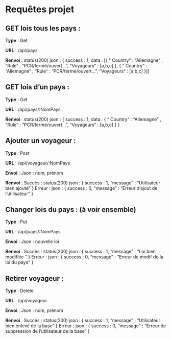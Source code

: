 # Requêtes projet

## GET lois tous les pays :

**Type** : Get

**URL** : /api/pays

**Renvoi** : status(200) json : {
	success : 1,
	data : [{ 
		“ Country“ : “Allemagne” ,
		“Rule“ : “PCR/fermé/ouvert…”,
		“Voyageurs“ : [a,b,c]
},
{
“ Country“ : “Allemagne” ,
		“Rule“ : “PCR/fermé/ouvert…”,
		“Voyageurs“ : [a,b,c]
	}]}

## GET lois d’un pays :

**Type** : Get

**URL** : /api/pays/:NomPays

**Renvoi** : status(200) json : {
	success : 1,
	data : { 
		“ Country“ : “Allemagne” ,
		“Rule“ : “PCR/fermé/ouvert…”,
		“Voyageurs“ : [a,b,c]
}
}

## Ajouter un voyageur :

**Type** : Post

**URL** : /api/voyageur/:NomPays

**Envoi** : 
Json : nom, prénom

**Renvoi** :
Succès : status(200) json : {
	success : 1,
	“message” : “Utilisateur bien ajouté”
}
Erreur : json : {
	success : 0,
	“message” : “Erreur d’ajout de l’utilisateur”
}

## Changer lois du pays : (à voir ensemble)

**Type** : Put

**URL** : /api/pays/:NomPays

**Envoi** : 
Json : nouvelle loi

**Renvoi** :
Succès : status(200) json : {
	success : 1,
	“message” : “Loi bien modifiée ”
}
Erreur : json : {
	success : 0,
	“message” : “Erreur de modif de la loi du pays”
}

## Retirer voyageur :

**Type** : Delete

**URL** : /api/voyageur

**Envoi** : 
Json : nom, prénom

**Renvoi** :
Succès : status(200) json : {
	success : 1,
	“message” : “Utilisateur bien enlevé de la base”
}
Erreur : json : {
	success : 0,
	“message” : “Erreur de suppression de l’utilisateur de la base”
}
